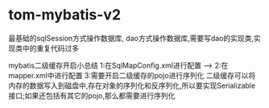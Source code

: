 # tom-mybatis-v2
最基础的sqlSession方式操作数据库,
dao方式操作数据库,需要写dao的实现类,实现类中的重复代码过多

mybatis二级缓存开启小总结
1:在SqlMapConfig.xml进行配置 -->  <setting name="cacheEnabled" value="true"></setting>
2:在mapper.xml中进行配置
3:需要开启二级缓存的pojo进行序列化
二级缓存可以将内存的数据写入到磁盘中,存在对象的序列化和反序列化,所以要实现Serializable接口;如果还包括有其它的pojo,那么都需要进行序列化

